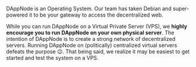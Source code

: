 DAppNode is an Operating System. Our team has taken Debian and super-powered it to be your gateway to access the decentralized web.

While you can run DAppNode on a Virtual Private Server (VPS), we **highly encourage you to run DAppNode on your own physical server**. The intention of DAppNode is to create a strong network of decentralized servers. Running DAppNode on (politically) centralized virtual servers defeats the purpose 😉. That being said, we realize it may be easiest to get started and test the system on a VPS.
